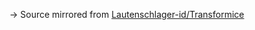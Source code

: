 → Source mirrored from [Lautenschlager-id/Transformice](https://github.com/Lautenschlager-id/Transformice/blob/master/Modules/Signal%20(official).lua)
